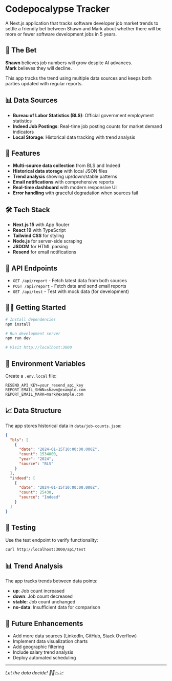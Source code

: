 # Codepocalypse Tracker

A Next.js application that tracks software developer job market trends to settle a friendly bet between Shawn and Mark about whether there will be more or fewer software development jobs in 5 years.

## 🎯 The Bet

**Shawn** believes job numbers will grow despite AI advances.  
**Mark** believes they will decline.

This app tracks the trend using multiple data sources and keeps both parties updated with regular reports.

## 📊 Data Sources

- **Bureau of Labor Statistics (BLS)**: Official government employment statistics
- **Indeed Job Postings**: Real-time job posting counts for market demand indicators
- **Local Storage**: Historical data tracking with trend analysis

## 🚀 Features

- **Multi-source data collection** from BLS and Indeed
- **Historical data storage** with local JSON files
- **Trend analysis** showing up/down/stable patterns
- **Email notifications** with comprehensive reports
- **Real-time dashboard** with modern responsive UI
- **Error handling** with graceful degradation when sources fail

## 🛠️ Tech Stack

- **Next.js 15** with App Router
- **React 19** with TypeScript
- **Tailwind CSS** for styling
- **Node.js** for server-side scraping
- **JSDOM** for HTML parsing
- **Resend** for email notifications

## 📱 API Endpoints

- `GET /api/report` - Fetch latest data from both sources
- `POST /api/report` - Fetch data and send email reports
- `GET /api/test` - Test with mock data (for development)

## 🏃‍♂️ Getting Started

```bash
# Install dependencies
npm install

# Run development server
npm run dev

# Visit http://localhost:3000
```

## 🔧 Environment Variables

Create a `.env.local` file:

```
RESEND_API_KEY=your_resend_api_key
REPORT_EMAIL_SHWN=shawn@example.com
REPORT_EMAIL_MARK=mark@example.com
```

## 📈 Data Structure

The app stores historical data in `data/job-counts.json`:

```json
{
  "bls": [
    {
      "date": "2024-01-15T10:00:00.000Z",
      "count": 1534000,
      "year": "2024",
      "source": "BLS"
    }
  ],
  "indeed": [
    {
      "date": "2024-01-15T10:00:00.000Z",
      "count": 25430,
      "source": "Indeed"
    }
  ]
}
```

## 🧪 Testing

Use the test endpoint to verify functionality:

```bash
curl http://localhost:3000/api/test
```

## 📊 Trend Analysis

The app tracks trends between data points:

- **up**: Job count increased
- **down**: Job count decreased
- **stable**: Job count unchanged
- **no-data**: Insufficient data for comparison

## 🎉 Future Enhancements

- Add more data sources (LinkedIn, GitHub, Stack Overflow)
- Implement data visualization charts
- Add geographic filtering
- Include salary trend analysis
- Deploy automated scheduling

---

_Let the data decide! 🧠🦾📉📈_
